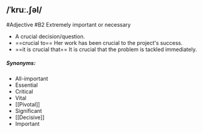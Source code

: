 ## /ˈkruː.ʃəl/  
#Adjective 
#B2
Extremely important or necessary

- A crucial decision/question.
- ==crucial to== Her work has been crucial to the project's success.
- ==it is crucial that== It is crucial that the problem is tackled immediately.

##### Synonyms:
- All-important
- Essential
- Critical
- Vital
- [[Pivotal]]
- Significant
- [[Decisive]]
- Important